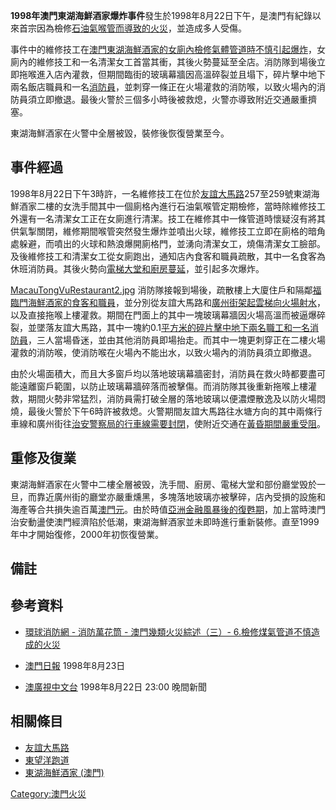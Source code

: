 **1998年澳門東湖海鮮酒家爆炸事件**發生於1998年8月22日下午，是澳門有紀錄以來首宗因為檢修[石油氣喉管而導致的火災](../Page/石油氣.md "wikilink")，並造成多人受傷。

事件中的維修技工在[澳門](../Page/澳門.md "wikilink")[東湖海鮮酒家的女廁內檢修氣體管道時不慎引起](../Page/東湖海鮮酒家_\(澳門\).md "wikilink")[爆炸](../Page/爆炸.md "wikilink")，女廁內的維修技工和一名清潔女工首當其衝，其後火勢蔓延至全店。消防隊到場後立即拖喉進入店內灌救，但期間臨街的玻璃幕牆因高溫碎裂並且塌下，碎片擊中地下兩名飯店職員和一名[消防員](../Page/消防員.md "wikilink")，並刺穿一條正在火場灌救的消防喉，以致火場內的消防員須立即撤退。最後火警於三個多小時後被救熄，火警亦導致附近交通嚴重擠塞。

東湖海鮮酒家在火警中全層被毀，裝修後恢復營業至今。

## 事件經過

1998年8月22日下午3時許，一名維修技工在位於[友誼大馬路](../Page/友誼大馬路.md "wikilink")257至259號東湖海鮮酒家二樓的女洗手間其中一個廁格內進行石油氣喉管定期檢修，當時除維修技工外還有一名清潔女工正在女廁進行清潔。技工在維修其中一條管道時懷疑沒有將其供氣掣關閉，維修期間喉管突然發生爆炸並噴出火球，維修技工立即在廁格的暗角處躲避，而噴出的火球和熱浪爆開廁格門，並湧向清潔女工，燒傷清潔女工臉部。及後維修技工和清潔女工從女廁跑出，通知店內食客和職員疏散，其中一名食客為休班消防員。其後火勢向[電梯大堂和廚房蔓延](../Page/電動扶梯.md "wikilink")，並引起多次爆炸。

[MacauTongVuRestaurant2.jpg](https://zh.wikipedia.org/wiki/File:MacauTongVuRestaurant2.jpg "fig:MacauTongVuRestaurant2.jpg")
消防隊接報到場後，疏散樓上大廈住戶和隔鄰[福臨門海鮮酒家的食客和職員](../Page/福臨門海鮮酒家_\(澳門\).md "wikilink")，並分別從友誼大馬路和[廣州街架起](../Page/廣州街_\(澳門\).md "wikilink")[雲梯向火場射水](../Page/雲梯.md "wikilink")，以及直接拖喉上樓灌救。期間在門面上的其中一塊玻璃幕牆因火場高溫而被逼爆碎裂，並墜落友誼大馬路，其中一塊約0.1[平方米的碎片擊中地下兩名職工和一名消防員](../Page/平方米.md "wikilink")，三人當場昏迷，並由其他消防員即場抬走。而其中一塊更刺穿正在二樓火場灌救的消防喉，使消防喉在火場內不能出水，以致火場內的消防員須立即撤退。

由於火場面積大，而且大多窗戶均以落地玻璃幕牆密封，消防員在救火時都要盡可能遠離窗戶範圍，以防止玻璃幕牆碎落而被擊傷。而消防隊其後重新拖喉上樓灌救，期間火勢非常猛烈，消防員需打破全層的落地玻璃以便濃煙散逸及以防火場悶燒，最後火警於下午6時許被救熄。火警期間友誼大馬路往水塘方向的其中兩條行車線和廣州街往[治安警察局的行車線需要封閉](../Page/治安警察局.md "wikilink")，使附近交通在[黃昏期間嚴重受阻](../Page/黃昏.md "wikilink")。

## 重修及復業

東湖海鮮酒家在火警中二樓全層被毁，洗手間、廚房、電梯大堂和部份廳堂毁於一旦，而靠近廣州街的廳堂亦嚴重燻黑，多塊落地玻璃亦被擊碎，店內受損的設施和海產等合共損失逾百萬[澳門元](../Page/澳門元.md "wikilink")。由於時值[亞洲金融風暴後的復甦期](../Page/亞洲金融風暴.md "wikilink")，加上當時澳門治安動盪使澳門經濟陷於低潮，東湖海鮮酒家並未即時進行重新裝修。直至1999年中才開始復修，2000年初恢復營業。

## 備註

<div class="references-small">

</div>

## 參考資料

<div class="references-small">

  - [環球消防網 - 消防萬花筒 -
    澳門幾類火災綜述（三）- 6.檢修煤氣管道不慎造成的火災](https://web.archive.org/web/20071008013534/http://www.globalfire.cn/show_detail.asp?id=5181)

  - [澳門日報](../Page/澳門日報.md "wikilink") 1998年8月23日
  - [澳廣視中文台](../Page/澳廣視.md "wikilink") 1998年8月22日 23:00 晚間新聞

</div>

## 相關條目

  - [友誼大馬路](../Page/友誼大馬路.md "wikilink")
  - [東望洋跑道](../Page/東望洋跑道.md "wikilink")
  - [東湖海鮮酒家 (澳門)](../Page/東湖海鮮酒家_\(澳門\).md "wikilink")

[Category:澳門火災](https://zh.wikipedia.org/wiki/Category:澳門火災 "wikilink")